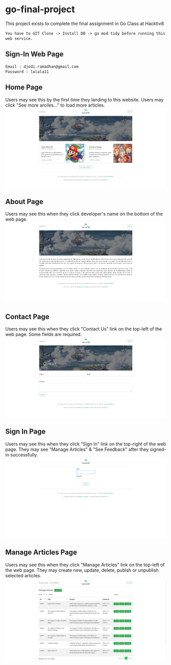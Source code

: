 # go-final-project

This project exists to complete the final assignment in Go Class at Hacktiv8

```
You have to GIT Clone -> Install DB -> go mod tidy before running this web service.
```

## Sign-In Web Page
```Sign-In Web Page
Email : djodi.ramadhan@gmail.com
Password : lalala11
```

## Home Page
Users may see this by the first time they landing to this website. Users may click "See more arciles..." to load more articles.
![Repo List](screenshots/home.JPG)

## About Page
Users may see this when they click developer's name on the bottom of the web page.
![Repo List](screenshots/about.JPG)

## Contact Page
Users may see this when they click "Contact Us" link on the top-left of the web page. Some fields are required.
![Repo List](screenshots/contact.JPG)

## Sign In Page
Users may see this when they click "Sign In" link on the top-right of the web page. They may see "Manage Articles" & "See Feedback" after they signed-in successfully.
![Repo List](screenshots/sign-in.JPG)

## Manage Articles Page
Users may see this when they click "Manage Articles" link on the top-left of the web page. They may create new, update, delete, publsh or unpublish selected articles.
![Repo List](screenshots/manage-articles.JPG)
